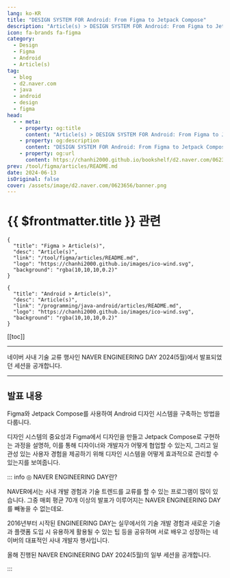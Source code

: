 ```yaml
---
lang: ko-KR
title: "DESIGN SYSTEM FOR Android: From Figma to Jetpack Compose"
description: "Article(s) > DESIGN SYSTEM FOR Android: From Figma to Jetpack Compose"
icon: fa-brands fa-figma
category: 
  - Design
  - Figma
  - Android
  - Article(s)
tag: 
  - blog
  - d2.naver.com
  - java
  - android
  - design
  - figma
head:  
  - - meta:
    - property: og:title
      content: "Article(s) > DESIGN SYSTEM FOR Android: From Figma to Jetpack Compose"
    - property: og:description
      content: "DESIGN SYSTEM FOR Android: From Figma to Jetpack Compose"
    - property: og:url
      content: https://chanhi2000.github.io/bookshelf/d2.naver.com/0623656.html
prev: /tool/figma/articles/README.md
date: 2024-06-13
isOriginal: false
cover: /assets/image/d2.naver.com/0623656/banner.png
---
```


# {{ $frontmatter.title }} 관련

```component VPCard
{
  "title": "Figma > Article(s)",
  "desc": "Article(s)",
  "link": "/tool/figma/articles/README.md",
  "logo": "https://chanhi2000.github.io/images/ico-wind.svg",
  "background": "rgba(10,10,10,0.2)"
}
```

```component VPCard
{
  "title": "Android > Article(s)",
  "desc": "Article(s)",
  "link": "/programming/java-android/articles/README.md",
  "logo": "https://chanhi2000.github.io/images/ico-wind.svg",
  "background": "rgba(10,10,10,0.2)"
}
```

[[toc]]

---

<SiteInfo
  name="DESIGN SYSTEM FOR Android: From Figma to Jetpack Compose | NAVER D2"
  desc="DESIGN SYSTEM FOR Android: From Figma to Jetpack Compose"
  url="https://d2.naver.com/helloworld/0623656"
  logo="/assets/image/d2.naver.com/favicon.ico"
  preview="/assets/image/d2.naver.com/0623656/banner.png"/>

네이버 사내 기술 교류 행사인 NAVER ENGINEERING DAY 2024(5월)에서 발표되었던 세션을 공개합니다.

<!-- 
https://tv.naver.com/embed/53719272?autoPlay=true 
TODO: find Youtube
-->

---

## 발표 내용

Figma와 Jetpack Compose를 사용하여 Android 디자인 시스템을 구축하는 방법을 다룹니다. 

디자인 시스템의 중요성과 Figma에서 디자인을 만들고 Jetpack Compose로 구현하는 과정을 설명하, 이를 통해 디자이너와 개발자가 어떻게 협업할 수 있는지, 그리고 일관성 있는 사용자 경험을 제공하기 위해 디자인 시스템을 어떻게 효과적으로 관리할 수 있는지를 보여줍니다.

<SiteInfo
  name="Material 3 Design Kit (Community) – Figma"
  desc="Created with Figma"
  url="https://figma.com/file/nVZK2STszk2ehH0xN3kxcW/Material-3-Design-Kit-(Community)?type=design&node-id=49823%3A12142&mode=design&t=Kr4MbBoxSsSkbWun-1"
  logo="https://static.figma.com/app/icon/1/favicon.png"
  preview="https://www.figma.com/file/nVZK2STszk2ehH0xN3kxcW/thumbnail?ver=thumbnails/b2819f8a-9264-49be-9b54-09cda8f7edce"/>

::: info ◎ NAVER ENGINEERING DAY란?

NAVER에서는 사내 개발 경험과 기술 트렌드를 교류를 할 수 있는 프로그램이 많이 있습니다. 그중 매회 평균 70개 이상의 발표가 이루어지는 NAVER ENGINEERING DAY를 빼놓을 수 없는데요. 

2016년부터 시작된 ENGINEERING DAY는 실무에서의 기술 개발 경험과 새로운 기술과 플랫폼 도입 시 유용하게 활용될 수 있는 팁 등을 공유하며 서로 배우고 성장하는 네이버의 대표적인 사내 개발자 행사입니다.

올해 진행된 NAVER ENGINEERING DAY 2024(5월)의 일부 세션을 공개합니다.

:::
